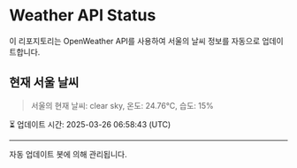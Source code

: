 
# Weather API Status

이 리포지토리는 OpenWeather API를 사용하여 서울의 날씨 정보를 자동으로 업데이트합니다.

## 현재 서울 날씨
> 서울의 현재 날씨: clear sky, 온도: 24.76°C, 습도: 15%

⏳ 업데이트 시간: 2025-03-26 06:58:43 (UTC)

---
자동 업데이트 봇에 의해 관리됩니다.
